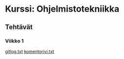 
# Kurssi: Ohjelmistotekniikka
## Tehtävät
### Viikko 1
[gitlog.txt](gitlog.txt)
[komentorivi.txt](komentorivi.txt)

